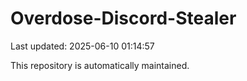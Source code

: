 # Overdose-Discord-Stealer

Last updated: 2025-06-10 01:14:57

This repository is automatically maintained.
